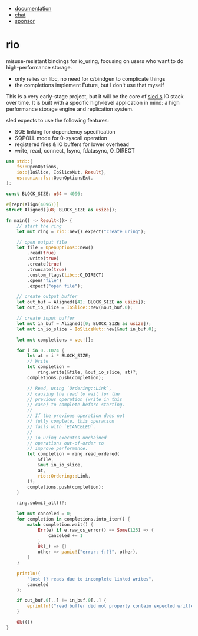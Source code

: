 * [documentation](https://docs.rs/sled)
* [chat](https://discord.gg/Z6VsXds)
* [sponsor](https://github.com/sponsors/spacejam)

# rio

misuse-resistant bindings for io_uring, focusing
on users who want to do high-performance storage.

* only relies on libc, no need for c/bindgen to complicate things
* the completions implement Future, but I don't use that myself

This is a very early-stage project, but it will
be the core of [sled's](http://sled.rs) IO stack
over time. It is built with a specific high-level
application in mind: a high performance storage
engine and replication system.

sled expects to use the following features:

* SQE linking for dependency specification
* SQPOLL mode for 0-syscall operation
* registered files & IO buffers for lower overhead
* write, read, connect, fsync, fdatasync, O_DIRECT

```rust
use std::{
    fs::OpenOptions,
    io::{IoSlice, IoSliceMut, Result},
    os::unix::fs::OpenOptionsExt,
};

const BLOCK_SIZE: u64 = 4096;

#[repr(align(4096))]
struct Aligned([u8; BLOCK_SIZE as usize]);

fn main() -> Result<()> {
    // start the ring
    let mut ring = rio::new().expect("create uring");

    // open output file
    let file = OpenOptions::new()
        .read(true)
        .write(true)
        .create(true)
        .truncate(true)
        .custom_flags(libc::O_DIRECT)
        .open("file")
        .expect("open file");

    // create output buffer
    let out_buf = Aligned([42; BLOCK_SIZE as usize]);
    let out_io_slice = IoSlice::new(&out_buf.0);

    // create input buffer
    let mut in_buf = Aligned([0; BLOCK_SIZE as usize]);
    let mut in_io_slice = IoSliceMut::new(&mut in_buf.0);

    let mut completions = vec![];

    for i in 0..1024 {
        let at = i * BLOCK_SIZE;
        // Write
        let completion =
            ring.write(&file, &out_io_slice, at)?;
        completions.push(completion);

        // Read, using `Ordering::Link`,
        // causing the read to wait for the
        // previous operation (write in this
        // case) to complete before starting.
        //
        // If the previous operation does not
        // fully complete, this operation
        // fails with `ECANCELED`.
        //
        // io_uring executes unchained
        // operations out-of-order to
        // improve performance.
        let completion = ring.read_ordered(
            &file,
            &mut in_io_slice,
            at,
            rio::Ordering::Link,
        )?;
        completions.push(completion);
    }

    ring.submit_all()?;

    let mut canceled = 0;
    for completion in completions.into_iter() {
        match completion.wait() {
            Err(e) if e.raw_os_error() == Some(125) => {
                canceled += 1
            }
            Ok(_) => {}
            other => panic!("error: {:?}", other),
        }
    }

    println!(
        "lost {} reads due to incomplete linked writes",
        canceled
    );

    if out_buf.0[..] != in_buf.0[..] {
        eprintln!("read buffer did not properly contain expected written bytes");
    }

    Ok(())
}
```
